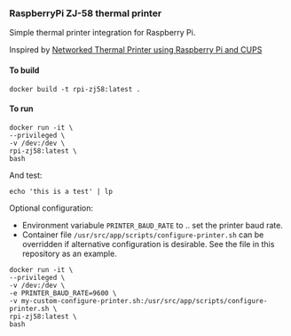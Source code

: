 ### RaspberryPi ZJ-58 thermal printer

Simple thermal printer integration for Raspberry Pi.

Inspired by [Networked Thermal Printer using Raspberry Pi and CUPS](https://learn.adafruit.com/networked-thermal-printer-using-cups-and-raspberry-pi/overview)

#### To build

	docker build -t rpi-zj58:latest .

#### To run

	docker run -it \
	--privileged \
	-v /dev:/dev \
	rpi-zj58:latest \
	bash

And test:

    echo 'this is a test' | lp

Optional configuration:

- Environment variabule `PRINTER_BAUD_RATE` to .. set the printer baud rate.
- Container file `/usr/src/app/scripts/configure-printer.sh` can be overridden if alternative
configuration is desirable. See the file in this repository as an example.

```
docker run -it \
--privileged \
-v /dev:/dev \
-e PRINTER_BAUD_RATE=9600 \
-v my-custom-configure-printer.sh:/usr/src/app/scripts/configure-printer.sh \
rpi-zj58:latest \
bash
```
